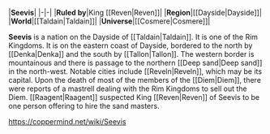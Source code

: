 |**Seevis**|
|-|-|
|**Ruled by**|King [[Reven\|Reven]]|
|**Region**|[[Dayside\|Dayside]]|
|**World**|[[Taldain\|Taldain]]|
|**Universe**|[[Cosmere\|Cosmere]]|

**Seevis** is a nation on the Dayside of [[Taldain\|Taldain]]. It is one of the Rim Kingdoms.
It is on the eastern coast of Dayside, bordered to the north by [[Denka\|Denka]] and the south by [[Tallon\|Tallon]]. The western border is mountainous and there is passage to the northern [[Deep sand\|Deep sand]] in the north-west. Notable cities include [[Reveln\|Reveln]], which may be its capital.
Upon the death of most of the members of the [[Diem\|Diem]], there were reports of a mastrell dealing with the Rim Kingdoms to sell out the Diem. [[Raagent\|Raagent]] suspected King [[Reven\|Reven]] of Seevis to be one person offering to hire the sand masters.



https://coppermind.net/wiki/Seevis